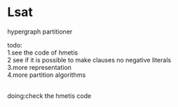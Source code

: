 # Lsat
 hypergraph partitioner<br />



todo: <br />
1.see the code of hmetis <br />
2 see if it is possible to make clauses no negative literals  <br />
3.more representation  <br />
4.more partition algorithms <br />


<br /> 
doing:check the hmetis code<br />
